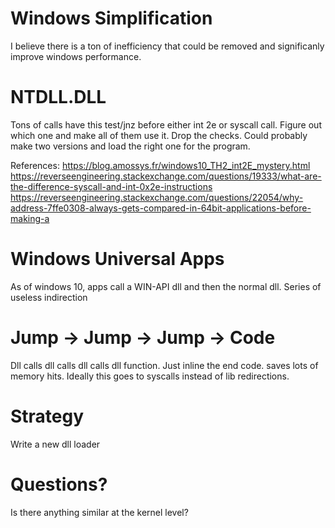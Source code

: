 <!-- TITLE: Windowssimplify -->
<!-- SUBTITLE: A quick summary of Windowssimplify -->

# Windows Simplification
I believe there is a ton of inefficiency that could be removed and significanly improve windows performance.

# NTDLL.DLL
Tons of calls have this test/jnz before either int 2e or syscall call.  Figure out which one and make all of them use it.  Drop the checks.  Could probably make two versions and load the right one for the program.

References:
https://blog.amossys.fr/windows10_TH2_int2E_mystery.html
https://reverseengineering.stackexchange.com/questions/19333/what-are-the-difference-syscall-and-int-0x2e-instructions
https://reverseengineering.stackexchange.com/questions/22054/why-address-7ffe0308-always-gets-compared-in-64bit-applications-before-making-a

# Windows Universal Apps
As of windows 10, apps call a WIN-API dll and then the normal dll.  Series of useless indirection

# Jump -> Jump -> Jump -> Code
Dll calls dll calls dll calls dll function.  Just inline the end code.  saves lots of memory hits.
Ideally this goes to syscalls instead of lib redirections.

# Strategy
Write a new dll loader 

# Questions?
Is there anything similar at the kernel level?
